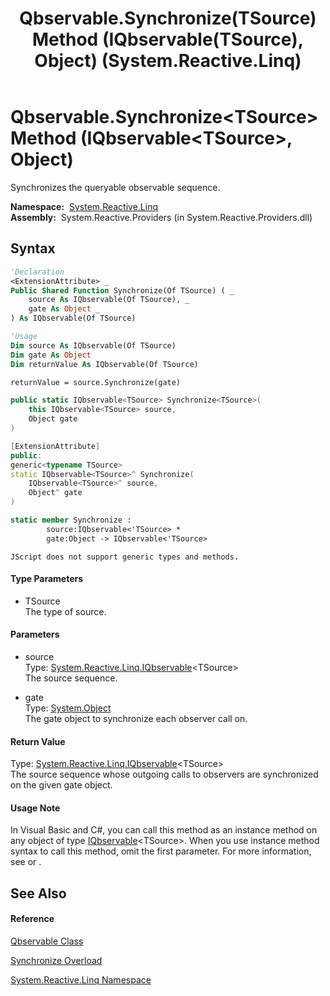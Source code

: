 ﻿---
title: Qbservable.Synchronize(TSource) Method (IQbservable(TSource), Object) (System.Reactive.Linq)
TOCTitle: Synchronize(TSource) Method (IQbservable(TSource), Object)
ms:assetid: M:System.Reactive.Linq.Qbservable.Synchronize``1(System.Reactive.Linq.IQbservable{``0},System.Object)
ms:mtpsurl: https://msdn.microsoft.com/en-us/library/Hh228947(v=VS.103)
ms:contentKeyID: 36068365
ms.date: 06/28/2011
mtps_version: v=VS.103
dev_langs:
- vb
- csharp
- c++
- fsharp
- jscript
---

# Qbservable.Synchronize\<TSource\> Method (IQbservable\<TSource\>, Object)

Synchronizes the queryable observable sequence.

**Namespace:**  [System.Reactive.Linq](hh211929\(v=vs.103\).md)  
**Assembly:**  System.Reactive.Providers (in System.Reactive.Providers.dll)

## Syntax

``` vb
'Declaration
<ExtensionAttribute> _
Public Shared Function Synchronize(Of TSource) ( _
    source As IQbservable(Of TSource), _
    gate As Object _
) As IQbservable(Of TSource)
```

``` vb
'Usage
Dim source As IQbservable(Of TSource)
Dim gate As Object
Dim returnValue As IQbservable(Of TSource)

returnValue = source.Synchronize(gate)
```

``` csharp
public static IQbservable<TSource> Synchronize<TSource>(
    this IQbservable<TSource> source,
    Object gate
)
```

``` c++
[ExtensionAttribute]
public:
generic<typename TSource>
static IQbservable<TSource>^ Synchronize(
    IQbservable<TSource>^ source, 
    Object^ gate
)
```

``` fsharp
static member Synchronize : 
        source:IQbservable<'TSource> * 
        gate:Object -> IQbservable<'TSource> 
```

``` jscript
JScript does not support generic types and methods.
```

#### Type Parameters

  - TSource  
    The type of source.

#### Parameters

  - source  
    Type: [System.Reactive.Linq.IQbservable](hh229328\(v=vs.103\).md)\<TSource\>  
    The source sequence.  

<!-- end list -->

  - gate  
    Type: [System.Object](https://msdn.microsoft.com/en-us/library/e5kfa45b)  
    The gate object to synchronize each observer call on.  

#### Return Value

Type: [System.Reactive.Linq.IQbservable](hh229328\(v=vs.103\).md)\<TSource\>  
The source sequence whose outgoing calls to observers are synchronized on the given gate object.  

#### Usage Note

In Visual Basic and C\#, you can call this method as an instance method on any object of type [IQbservable](hh229328\(v=vs.103\).md)\<TSource\>. When you use instance method syntax to call this method, omit the first parameter. For more information, see [](https://msdn.microsoft.com/en-us/library/Bb384936) or [](https://msdn.microsoft.com/en-us/library/Bb383977).

## See Also

#### Reference

[Qbservable Class](hh211693\(v=vs.103\).md)

[Synchronize Overload](hh229019\(v=vs.103\).md)

[System.Reactive.Linq Namespace](hh211929\(v=vs.103\).md)

